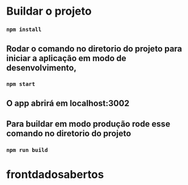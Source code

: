 # Buildar o projeto

### `npm install`

## Rodar o comando no diretorio do projeto para iniciar a aplicação em modo de desenvolvimento, 

### `npm start`

## O app abrirá em localhost:3002

## Para buildar em modo produção rode esse comando no diretorio do projeto

### `npm run build`

# frontdadosabertos
